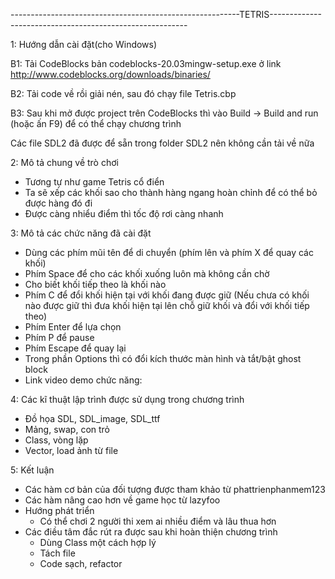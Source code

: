 ---------------------------------------------------------TETRIS---------------------------------------------------------

1: Hướng dẫn cài đặt(cho Windows)

  B1: Tải CodeBlocks bản codeblocks-20.03mingw-setup.exe ở link http://www.codeblocks.org/downloads/binaries/
  
  B2: Tải code về rồi giải nén, sau đó chạy file Tetris.cbp
  
  B3: Sau khi mở được project trên CodeBlocks thì vào Build -> Build and run (hoặc ấn F9) để có thể chạy chương trình
  
  Các file SDL2 đã được để sẵn trong folder SDL2 nên không cần tải về nữa

2: Mô tả chung về trò chơi
  - Tương tự như game Tetris cổ điển
  - Ta sẽ xếp các khối sao cho thành hàng ngang hoàn chỉnh để có thể bỏ được hàng đó đi
  - Được càng nhiểu điểm thì tốc độ rơi càng nhanh

3: Mô tả các chức năng đã cài đặt
  - Dùng các phím mũi tên để di chuyển (phím lên và phím X để quay các khối)
  - Phím Space để cho các khối xuống luôn mà không cần chờ 
  - Cho biết khối tiếp theo là khối nào
  - Phím C để đổi khối hiện tại với khối đang được giữ (Nếu chưa có khối nào được giữ thì đưa khối hiện tại lên chỗ giữ khối và đổi với khối tiếp theo)
  - Phím Enter để lựa chọn
  - Phím P để pause
  - Phím Escape để quay lại
  - Trong phần Options thì có đổi kích thước màn hình và tắt/bật ghost block
  - Link video demo chức năng: 

4: Các kĩ thuật lập trình được sử dụng trong chương trình
  - Đồ họa SDL, SDL_image, SDL_ttf
  - Mảng, swap, con trỏ
  - Class, vòng lặp
  - Vector, load ảnh từ file

5: Kết luận
  - Các hàm cơ bản của đối tượng được tham khảo từ phattrienphanmem123
  - Các hàm nâng cao hơn về game học từ lazyfoo
  - Hướng phát triển
    + Có thể chơi 2 người thi xem ai nhiều điểm và lâu thua hơn
  - Các điều tâm đắc rút ra được sau khi hoàn thiện chương trình
    + Dùng Class một cách hợp lý
    + Tách file
    + Code sạch, refactor
